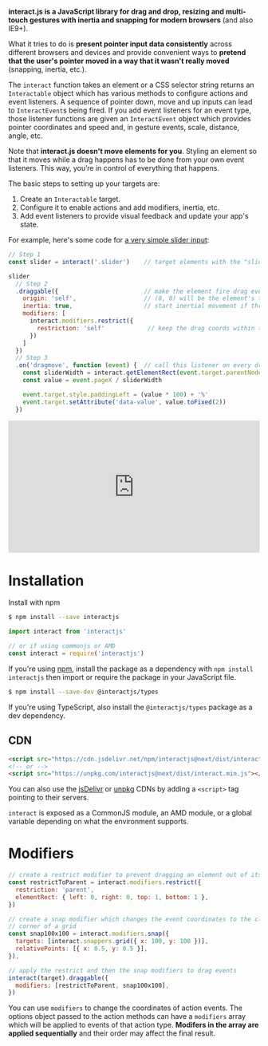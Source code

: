 **interact.js is a JavaScript library for drag and drop, resizing and
multi-touch gestures with inertia and snapping for modern browsers** (and also
IE9+).

What it tries to do is **present pointer input data consistently** across
different browsers and devices and provide convenient ways to **pretend that the
user's pointer moved in a way that it wasn't really moved** (snapping, inertia,
etc.).

The `interact` function takes an element or a CSS selector string returns an
`Interactable` object which has various methods to configure actions and event
listeners. A sequence of pointer down, move and up inputs can lead to
`InteractEvent`s being fired. If you add event listeners for an event type,
those listener functions are given an `InteractEvent` object which provides
pointer coordinates and speed and, in gesture events, scale, distance, angle,
etc.

Note that **interact.js doesn't move elements for you**.  Styling an
element so that it moves while a drag happens has to be done from your own event
listeners. This way, you’re in control of everything that happens.

The basic steps to setting up your targets are:

 1. Create an `Interactable` target.
 2. Configure it to enable actions and add modifiers, inertia, etc.
 3. Add event listeners to provide visual feedback and update your app's state.

For example, here's some code for [a very simple slider input][slider-demo]:

```js
// Step 1
const slider = interact('.slider')    // target elements with the "slider" class

slider
  // Step 2
  .draggable({                        // make the element fire drag events
    origin: 'self',                   // (0, 0) will be the element's top-left
    inertia: true,                    // start inertial movement if thrown
    modifiers: [
      interact.modifiers.restrict({
        restriction: 'self'            // keep the drag coords within the element
      })
    ]
  })
  // Step 3
  .on('dragmove', function (event) {  // call this listener on every dragmove
    const sliderWidth = interact.getElementRect(event.target.parentNode).width
    const value = event.pageX / sliderWidth

    event.target.style.paddingLeft = (value * 100) + '%'
    event.target.setAttribute('data-value', value.toFixed(2))
  })
```

<iframe height="265" style="width: 100%;" scrolling="no" title="interact.js
simple slider"
src="https://codepen.io/taye/embed/GgpxNq/?height=265&theme-id=dark&default-tab=result"
frameborder="no" allowtransparency="true" allowfullscreen="true">
  See the Pen <a href='https://codepen.io/taye/pen/GgpxNq/'>interact.js simple slider</a> by Taye A
  (<a href='https://codepen.io/taye'>@taye</a>) on <a href='https://codepen.io'>CodePen</a>.
</iframe>

Installation
============

Install with npm

```sh
$ npm install --save interactjs
```

```js
import interact from 'interactjs'

// or if using commonjs or AMD
const interact = require('interactjs')
```

If you're using [npm](npm), install the package as a dependency with `npm install
interactjs` then import or require the package in your JavaScript file.

```sh
$ npm install --save-dev @interactjs/types
```

If you're using TypeScript, also install the `@interactjs/types` package as a
dev dependency.

CDN
---

```html
<script src="https://cdn.jsdelivr.net/npm/interactjs@next/dist/interact.min.js"></script>
<!-- or -->
<script src="https://unpkg.com/interactjs@next/dist/interact.min.js"></script>
```

You can also use the [jsDelivr](https://www.jsdelivr.com/package/npm/interactjs)
or [unpkg](https://unpkg.com/interactjs@next) CDNs by adding a `<script>` tag
pointing to their servers.

`interact` is exposed as a CommonJS module, an AMD module, or a global variable
depending on what the environment supports.

Modifiers
=========

```js
// create a restrict modifier to prevent dragging an element out of its parent
const restrictToParent = interact.modifiers.restrict({
  restriction: 'parent',
  elementRect: { left: 0, right: 0, top: 1, bottom: 1 },
})

// create a snap modifier which changes the event coordinates to the closest
// corner of a grid
const snap100x100 = interact.modifiers.snap({
  targets: [interact.snappers.grid({ x: 100, y: 100 })],
  relativePoints: [{ x: 0.5, y: 0.5 }],
}),

// apply the restrict and then the snap modifiers to drag events
interact(target).draggable({
  modifiers: [restrictToParent, snap100x100],
})
```

You can use `modifiers` to change the coordinates of action events. The options
object passed to the action methods can have a `modifiers` array which will be
applied to events of that action type. **Modifers in the array are applied
sequentially** and their order may affect the final result.

[slider-demo]: https://codepen.io/taye/pen/GgpxNq
[npm]: https://docs.npmjs.com/about-npm/
